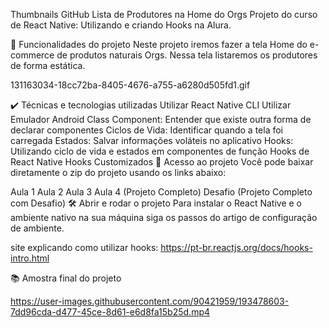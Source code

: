 Thumbnails GitHub
Lista de Produtores na Home do Orgs
Projeto do curso de React Native: Utilizando e criando Hooks na Alura.

🔨 Funcionalidades do projeto
Neste projeto iremos fazer a tela Home do e-commerce de produtos naturais Orgs. Nessa tela listaremos os produtores de forma estática.

131163034-18cc72ba-8405-4676-a755-a6280d505fd1.gif


✔️ Técnicas e tecnologias utilizadas
Utilizar React Native CLI
Utilizar Emulador Android
Class Component: Entender que existe outra forma de declarar componentes
Ciclos de Vida: Identificar quando a tela foi carregada
Estados: Salvar informações voláteis no aplicativo
Hooks: Utilizando ciclo de vida e estados em componentes de função
Hooks de React Native
Hooks Customizados
📁 Acesso ao projeto
Você pode baixar diretamente o zip do projeto usando os links abaixo:

Aula 1
Aula 2
Aula 3
Aula 4 (Projeto Completo)
Desafio (Projeto Completo com Desafio)
🛠️ Abrir e rodar o projeto
Para instalar o React Native e o ambiente nativo na sua máquina siga os passos do artigo de configuração de ambiente.

site explicando como utilizar hooks: https://pt-br.reactjs.org/docs/hooks-intro.html

📚 Amostra final do projeto


https://user-images.githubusercontent.com/90421959/193478603-7dd96cda-d477-45ce-8d61-e6d8fa15b25d.mp4

